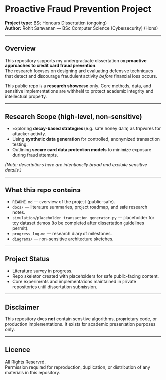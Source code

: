 # Proactive Fraud Prevention Project

**Project type:** BSc Honours Dissertation (ongoing)  
**Author:** Rohit Saravanan — BSc Computer Science (Cybersecurity) (Hons)

---

## Overview
This repository supports my undergraduate dissertation on **proactive approaches to credit card fraud prevention**.  
The research focuses on designing and evaluating defensive techniques that detect and discourage fraudulent activity *before* financial loss occurs.

This public repo is a **research showcase** only. Core methods, data, and sensitive implementations are withheld to protect academic integrity and intellectual property.

---

## Research Scope (high-level, non-sensitive)
- Exploring **decoy-based strategies** (e.g. safe honey data) as tripwires for attacker activity.  
- Using **synthetic data generation** for controlled, anonymized transaction testing.  
- Outlining **secure card data protection models** to minimize exposure during fraud attempts.  

*(Note: descriptions here are intentionally broad and exclude sensitive details.)*

---

## What this repo contains
- `README.md` — overview of the project (public-safe).  
- `docs/` — literature summaries, project roadmap, and safe research notes.  
- `simulation/placeholder_transaction_generator.py` — placeholder for toy dataset demos (to be completed after dissertation guidelines permit).  
- `progress_log.md` — research diary of milestones.  
- `diagrams/` — non-sensitive architecture sketches.  

---

## Project Status
- Literature survey in progress.  
- Repo skeleton created with placeholders for safe public-facing content.  
- Core experiments and implementations maintained in private repositories until dissertation submission.  

---

## Disclaimer
This repository does **not** contain sensitive algorithms, proprietary code, or production implementations. It exists for academic presentation purposes only.  

---

## Licence
All Rights Reserved.  
Permission required for reproduction, duplication, or distribution of any materials in this repository.
